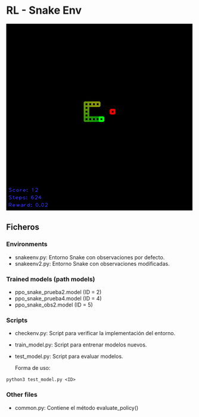 # RL - Snake Env

![alt text](https://github.com/alexanderplatas/RL-snake-env/blob/master/example.png?raw=true)

## Ficheros

### Environments
- snakeenv.py: Entorno Snake con observaciones por defecto.
- snakeenv2.py: Entorno Snake con observaciones modificadas.

### Trained models (path models)
- ppo_snake_prueba2.model (ID = 2)
- ppo_snake_prueba4.model (ID = 4)
- ppo_snake_obs2.model    (ID = 5)

### Scripts

- checkenv.py: Script para verificar la implementación del entorno.
- train_model.py: Script para entrenar modelos nuevos.
- test_model.py: Script para evaluar modelos.

    Forma de uso:

```
python3 test_model.py <ID>
```


### Other files
- common.py: Contiene el método evaluate_policy()
